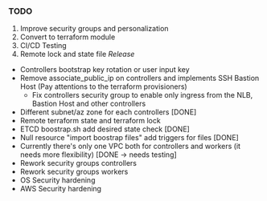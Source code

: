 ### TODO

1. Improve security groups and personalization
2. Convert to terraform module
3. CI/CD Testing
4. Remote lock and state file
*Release*
* Controllers bootstrap key rotation or user input key
* Remove associate_public_ip on controllers and implements SSH Bastion Host (Pay attentions to the terraform provisioners)
    * Fix controllers security group to enable only ingress from the NLB, Bastion Host and other controllers
* Different subnet/az zone for each controllers [DONE]
* Remote terraform state and terraform lock
* ETCD boostrap.sh add desired state check [DONE]
* Null resource "import boostrap files" add triggers for files [DONE]
* Currently there's only one VPC both for controllers and workers (it needs more flexibility) [DONE -> needs testing]
* Rework security groups controllers
* Rework security groups workers
* OS Security hardening
* AWS Security hardening
